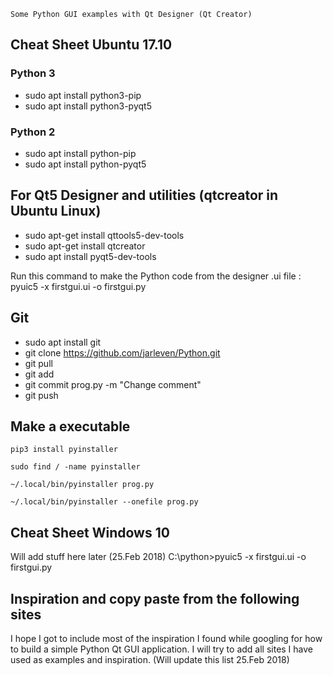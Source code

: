 	Some Python GUI examples with Qt Designer (Qt Creator)


##  Cheat Sheet Ubuntu 17.10

### Python 3

 * sudo apt install python3-pip
 * sudo apt  install python3-pyqt5

### Python 2

 * sudo apt install python-pip
 * sudo apt  install python-pyqt5

## For Qt5 Designer and utilities  (qtcreator in Ubuntu Linux)

 * sudo apt-get install qttools5-dev-tools
 * sudo apt-get install qtcreator
 * sudo apt install pyqt5-dev-tools


Run this command to make the Python code from the designer .ui file : pyuic5 -x firstgui.ui -o firstgui.py


## Git 
 * sudo apt install git
 * git clone https://github.com/jarleven/Python.git
 * git pull
 * git add 
 * git commit prog.py -m "Change comment" 
 * git push


## Make a executable

	pip3 install pyinstaller

	sudo find / -name pyinstaller

	~/.local/bin/pyinstaller prog.py

	~/.local/bin/pyinstaller --onefile prog.py

##  Cheat Sheet Windows 10

Will add stuff here later (25.Feb 2018)
C:\python>pyuic5 -x firstgui.ui -o firstgui.py



## Inspiration and copy paste from the following sites

I hope I got to include most of the inspiration I found while googling for how to build a simple Python Qt GUI application.
I will try to add all sites I have used as examples and inspiration. (Will update this list 25.Feb 2018)

